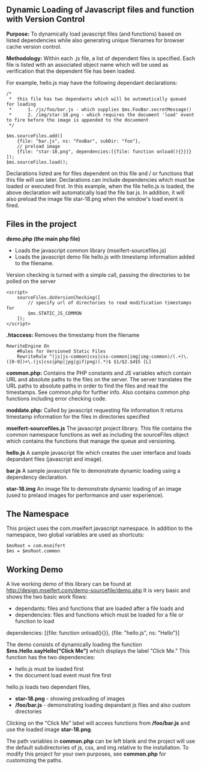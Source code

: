 ## Dynamic Loading of Javascript files and function with Version Control

**Purpose:**
To dynamically load javascript files (and functions) based on listed dependencies while also generating unique filenames for browser cache version control.

**Methodology:**
Within each .js file, a list of dependent files is specified. Each file is listed with an associated object name which will be used as verification that the dependent file has been loaded.

For example, hello.js may have the following dependant declarations:

    /*  
     *  this file has two dependants which will be automatically queued for loading
     *      1. /js/foo/bar.js - which supplies $ms.FooBar.secretMessage()
     *      2. /img/star-18.png - which requires the document 'load' event to fire before the image is appended to the docuement
     */

    $ms.sourceFiles.add([
        {file: "bar.js", ns: "FooBar", subDir: "foo"},
        // preload image
        {file: "star-18.png", dependencies:[{file: function onload(){}}]}
    ]);
    $ms.sourceFiles.load();

Declarations listed are for files dependent on this file and / or functions that this file will use later. Declarations can include dependencies which must be loaded or executed first. In this example, when the file hello.js is loaded, the above declaration will automatically load the file bar.js. In addition, it will also preload the image file star-18.png when the window's load event is fired.

## Files in the project

**demo.php (the main php file)**

- Loads the javascript common library (mseifert-sourcefiles.js)
- Loads the javascript demo file hello.js with timestamp information added to the filename.

Version checking is turned with a simple call, passing the directories to be polled on the server

    <script>
        sourceFiles.doVersionChecking([
            // specify url of directories to read modification timestamps for
            $ms.STATIC_JS_COMMON
        ]);
    </script>   

**.htaccess:**
    Removes the timestamp from the filename

    RewriteEngine On
        #Rules for Versioned Static Files
        RewriteRule ^(js|js-common|css|css-common|img|img-common)/(.+)\.([0-9])+\.(js|css|php|jpg|gif|png)(.*)$ $1/$2.$4$5 [L]

**common.php:**
    Contains the PHP constants and JS variables which contain URL and absolute paths to the files on the server.
    The server translates the URL paths to absolute paths in order to find the files and read the timestamps. 
    See common.php for further info.
    Also contains common php functions including error checking code.

**moddate.php:**
    Called by javascript requesting file information
    It returns timestamp information for the files in directories specified

**mseifert-sourcefiles.js**
    The javascript project library. This file contains the common namespace functions as well as including the sourceFiles object which contains the functions that manage the queue and versioning.

**hello.js**
    A sample javascript file which creates the user interface and loads depandant files (javascript and image).

**bar.js**
    A sample javascript file to demonstrate dynamic loading using a dependency declaration.
    
**star-18.img**
    An image file to demonstrate dynamic loading of an image (used to prelaod images for performance and user experience).
    
## The Namespace
This project uses the com.mseifert javascript namespace. In addition to the namespace, two global variables are used as shortcuts:
    
    $msRoot = com.mseifert
    $ms = $msRoot.common

## Working Demo
A live working demo of this library can be found at http://design.mseifert.com/demo-sourcefile/demo.php
It is very basic and shows the two basic work flows:

- dependants: files and functions that are loaded after a file loads and 
- dependencies: files and functions which must be loaded for a file or function to load

dependencies: [{file: function onload(){}}, {file: "hello.js", ns: "Hello"}]

The demo consists of dynamically loading the function **$ms.Hello.sayHello("Click Me")** which displays the label "Click Me." 
This function has the two dependencies:
- hello.js must be loaded first
- the document load event must fire first

hello.js loads two dependant files, 
- **star-18.png** - showing preloading of images
- **/foo/bar.js** - demonstrating loading depandant js files and also custom directories

Clicking on the "Click Me" label will access functions from **/foo/bar.js** and use the loaded image **star-18.png**.

The path variables in **common.php** can be left blank and the project will use the default subdirectories of js, css, and img relative to the installation. To modify this project for your own purposes, see **common.php** for customizing the paths.
